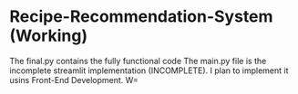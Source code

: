 # Recipe-Recommendation-System (Working)

The final.py contains the fully functional code
The main.py file is the incomplete streamlit implementation (INCOMPLETE). I plan to implement it usins Front-End Development. W=
